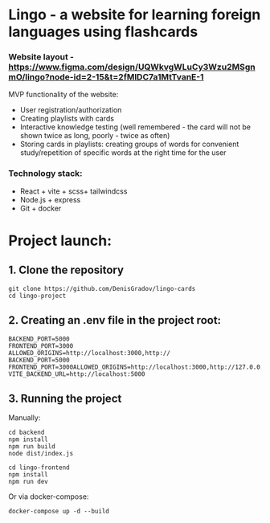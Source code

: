 # Lingo - a website for learning foreign languages ​​using flashcards

### Website layout - https://www.figma.com/design/UQWkvgWLuCy3Wzu2MSgnmO/lingo?node-id=2-15&t=2fMlDC7a1MtTvanE-1

MVP functionality of the website:

- User registration/authorization
- Creating playlists with cards
- Interactive knowledge testing (well remembered - the card will not be shown twice as long, poorly - twice as often)
- Storing cards in playlists: creating groups of words for convenient study/repetition of specific words at the right time for the user

### Technology stack:

- React + vite + scss+ tailwindcss
- Node.js + express
- Git + docker

# Project launch:

## 1. Clone the repository<br>

```
git clone https://github.com/DenisGradov/lingo-cards
cd lingo-project
```

## 2. Creating an .env file in the project root:

```
BACKEND_PORT=5000
FRONTEND_PORT=3000
ALLOWED_ORIGINS=http://localhost:3000,http://
BACKEND_PORT=5000
FRONTEND_PORT=3000ALLOWED_ORIGINS=http://localhost:3000,http://127.0.0.1:3000
VITE_BACKEND_URL=http://localhost:5000
```

## 3. Running the project<Br>

Manually:

```
cd backend
npm install
npm run build
node dist/index.js
```

```
cd lingo-frontend
npm install
npm run dev
```

Or via docker-compose:

```
docker-compose up -d --build
```
